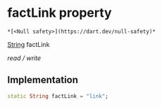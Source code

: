 


# factLink property




    *[<Null safety>](https://dart.dev/null-safety)*


[String](https://api.flutter.dev/flutter/dart-core/String-class.html) factLink
  
_read / write_






## Implementation

```dart
static String factLink = "link";


```







